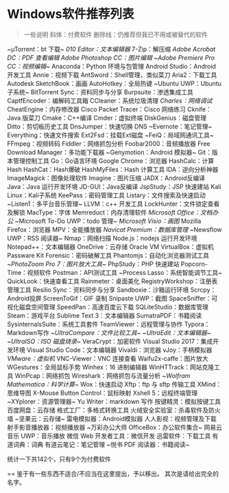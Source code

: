# Windows软件推荐列表

> 一些说明
> 斜体：付费软件
> 删除线：仍推荐但我已不用或被替代的软件

~µTorrent：bt 下载~
*010 Editor：文本编辑器*
7-Zip：解压缩
*Adobe Acrobat DC：PDF 查看编辑*
*Adobe Photoshop CC：图片编辑*
~*Adobe Premiere Pro CC：视频编辑*~
Anaconda：Python 环境与包管理
Android Studio：Android 开发工具
Annie：视频下载
AntSword：Shell管理，类似菜刀
Aria2：下载工具
Autodesk SketchBook：画画
AutoHotkey：全局热键
~Ubuntu UWP：Ubuntu 子系统~
BitTorrent Sync：资料同步与分享
Burpsuite：渗透集成工具
CaptfEncoder：编解码工具箱
CCleaner：系统垃圾清理
*Charles：网络调试*
CheatEngine：内存修改器
Cisco Packet Tracer：Cisco 网络练习
Cknife：Java 版菜刀
Cmake：C++编译
Cmder：虚拟终端
DiskGenius：磁盘管理
Ditto：剪切板历史工具
DnsJumper：快速切换 DNS
~Evernote：笔记管理~
Everything：快速文件搜索
Ext2Fsd：挂载Ext磁盘
~FeiQ：局域网通讯工具~
FFmpeg：视频转码
Fiddler：网络抓包分析
Foobar2000：音频播放器
Free Download Manager：多功能下载器
~Genymotion：Android 模拟器~
Git：版本管理控制工具
Go：Go语言环境
Google Chrome：浏览器
HashCalc：计算Hash
HashCat：Hash爆破
HashMyFiles：Hash 计算工具
IDA：逆向分析神器
ImageMagick：图像处理软件
Imagine：图片压缩
JADX：Android反编译
Java：Java 运行开发环境
JD-GUI：Java反编译
JspStudy：JSP 快速建站
Kali Linux：Kali子系统
KeePass：密码管理工具
Listary：文件搜索及快速启动
~Listen1：多平台音乐管理~
LLVM：c++ 开发工具
LockHunter：文件锁定查看及解锁
MacType：字体
Memreduct：内存清理软件
*Microsoft Office：文档办公*
~Microsoft To-Do UWP：todo 管理~
*Microsoft Visio：画图*
Mozilla Firefox：浏览器
MPV：全能播放器
*Navicat Premium：数据库管理*
~Newsflow UWP：RSS 阅读器~
Nmap：网络扫描
Node.js：nodejs 运行开发环境
Notepad++：文本编辑器
OneDrive：云存储
Oracle VM VirtualBox：虚拟机
Passware Kit Forensic：密码破解工具
Phantomjs：自动化浏览器测试工具
~*PhotoZoom Pro 7：图片放大工具*~
PhpStudy：PHP 快速建站
Popcorn-Time：视频软件
Postman：API测试工具
~Process Lasso：系统智能调节工具~
QuickLook：快速查看工具
Rainmeter：桌面美化
RegistryWorkshop：注册表管理工具
Resilio Sync：资料同步与分享
Sandboxie：沙箱运行环境
Scrcpy：Android投屏
ScreenToGif：GIF 录制
Snipaste UWP：截图
SpaceSniffer：可视化磁盘空间管理
SpeedPan：高速百度云下载
SQLiteStudio：数据库管理
Steam：游戏平台
Sublime Text 3：文本编辑器
SumatraPDF：书籍阅读
SysinternalsSuite：系统工具套件
TeamViewer：远程管理与协作
Typora：Markdown写作
~*UltraCompare：文件比较工具*~
~*UltraEdit：文本编辑器*~
~*UltraISO：ISO 磁盘烧录*~
VeraCrypt：加密软件
Visual Studio 2017：集成开发环境
Visual Studio Code：文本编辑器
Vivaldi：浏览器
vJoy：手柄模拟器
*VMware：虚拟机*
VNC-Viewer：VNC 连接查看
Waifu2x-caffe：图片放大
WGestures：全局鼠标手势
Winhex：16 进制编辑器
WinHTTrack：网站克隆工具
WinPcap：网络抓包
Wireshark：网络抓包与流量分析
~*Wolfram Mathematica：科学计算*~
Wox：快速启动
Xftp：ftp 与 sftp 传输工具
XMind：思维导图
X-Mouse Button Control：鼠标映射
Xshell 5：远程终端管理
~XYplorer：资源管理器~
Yu Writer：markdown 写作
按键精灵：模拟按键工具
百度网盘：云存储
格式工厂：多格式转换工具
火绒安全实验室：杀毒软件及防火墙
~坚果云：云存储~
雷电模拟器：Android模拟器
人人影视：视频管理及下载
射手影音播放器：视频播放器
~万彩办公大师 OfficeBox：办公软件集合~
网易云音乐 UWP：音乐播放
微信 Web 开发者工具：微信开发
迅雷软件：下载工具
有道词典：词典
有道云笔记：笔记管理
~悦书 PDF 阅读器：书籍阅读~

统计一下共142个，只有9个为付费软件

== 
鉴于有一些东西不适合/不应当在这里提出，予以移出。
其次是请给出完全的名字。